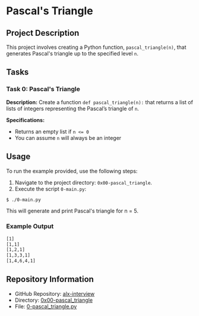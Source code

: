 # Pascal's Triangle

## Project Description
This project involves creating a Python function, `pascal_triangle(n)`, that generates Pascal's triangle up to the specified level `n`.

## Tasks
### Task 0: Pascal's Triangle
**Description:**
Create a function `def pascal_triangle(n):` that returns a list of lists of integers representing the Pascal’s triangle of `n`.

**Specifications:**
- Returns an empty list if `n <= 0`
- You can assume `n` will always be an integer

## Usage
To run the example provided, use the following steps:

1. Navigate to the project directory: `0x00-pascal_triangle`.
2. Execute the script `0-main.py`:

```bash
$ ./0-main.py
```
This will generate and print Pascal's triangle for n = 5.

### Example Output

```bash
[1]
[1,1]
[1,2,1]
[1,3,3,1]
[1,4,6,4,1]
```

## Repository Information

- GitHub Repository: [alx-interview](https://github.com/gebretewodros73/alx-interview)
- Directory: [0x00-pascal_triangle](./0x00-pascal_triangle)
- File: [0-pascal_triangle.py](./0-pascal_triangle.py)
